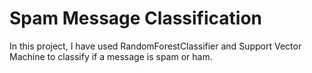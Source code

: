 # Spam Message Classification

In this project, I have used RandomForestClassifier and Support Vector Machine to classify if a message is spam or ham. 